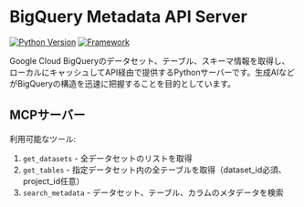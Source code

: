 # BigQuery Metadata API Server

[![Python Version](https://img.shields.io/badge/python-3.8%2B-blue.svg)](https://www.python.org/)
[![Framework](https://img.shields.io/badge/Framework-FastAPI-green.svg)](https://fastapi.tiangolo.com/)

Google Cloud BigQueryのデータセット、テーブル、スキーマ情報を取得し、ローカルにキャッシュしてAPI経由で提供するPythonサーバーです。生成AIなどがBigQueryの構造を迅速に把握することを目的としています。

## MCPサーバー

利用可能なツール:

1. `get_datasets` - 全データセットのリストを取得
2. `get_tables` - 指定データセット内の全テーブルを取得（dataset_id必須、project_id任意）
3. `search_metadata` - データセット、テーブル、カラムのメタデータを検索

